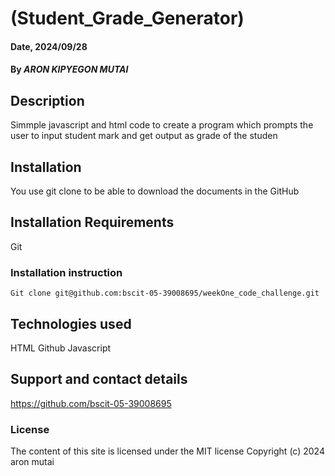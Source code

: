 # (Student_Grade_Generator)

#### Date, 2024/09/28

#### By *ARON KIPYEGON MUTAI*

## Description
Simmple javascript and html code to create a program which prompts the user to input student mark and get output as grade of the studen
## Installation
You use git clone to be able to download the documents in the GitHub

## Installation Requirements
Git

### Installation instruction
```
Git clone git@github.com:bscit-05-39008695/weekOne_code_challenge.git

```

## Technologies used
HTML
Github
Javascript

## Support and contact details
https://github.com/bscit-05-39008695

### License
The content of this site is licensed under the MIT license
Copyright (c) 2024 aron mutai
